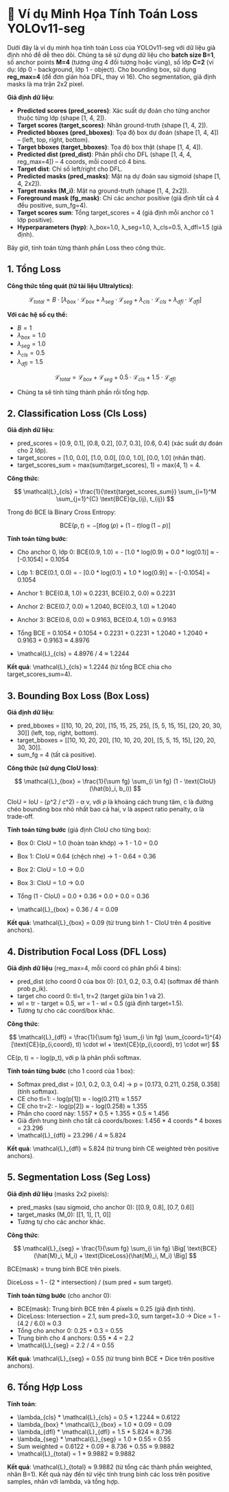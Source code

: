 # 🔹 Ví dụ Minh Họa Tính Toán Loss YOLOv11-seg

Dưới đây là ví dụ minh họa tính toán Loss của YOLOv11-seg với dữ liệu giả định nhỏ để dễ theo dõi. Chúng ta sẽ sử dụng dữ liệu cho **batch size B=1**, số anchor points **M=4** (tương ứng 4 đối tượng hoặc vùng), số lớp **C=2** (ví dụ: lớp 0 - background, lớp 1 - object). Cho bounding box, sử dụng **reg_max=4** (để đơn giản hóa DFL, thay vì 16). Cho segmentation, giả định masks là ma trận 2x2 pixel.

**Giả định dữ liệu**:
- **Predicted scores (pred_scores)**: Xác suất dự đoán cho từng anchor thuộc từng lớp (shape [1, 4, 2]).
- **Target scores (target_scores)**: Nhãn ground-truth (shape [1, 4, 2]).
- **Predicted bboxes (pred_bboxes)**: Tọa độ box dự đoán (shape [1, 4, 4]) – (left, top, right, bottom).
- **Target bboxes (target_bboxes)**: Tọa độ box thật (shape [1, 4, 4]).
- **Predicted dist (pred_dist)**: Phân phối cho DFL (shape [1, 4, 4, reg_max=4]) – 4 coords, mỗi coord có 4 bins.
- **Target dist**: Chỉ số left/right cho DFL.
- **Predicted masks (pred_masks)**: Mặt nạ dự đoán sau sigmoid (shape [1, 4, 2x2]).
- **Target masks (M_i)**: Mặt nạ ground-truth (shape [1, 4, 2x2]).
- **Foreground mask (fg_mask)**: Chỉ các anchor positive (giả định tất cả 4 đều positive, sum_fg=4).
- **Target scores sum**: Tổng target_scores = 4 (giả định mỗi anchor có 1 lớp positive).
- **Hyperparameters (hyp)**: λ_box=1.0, λ_seg=1.0, λ_cls=0.5, λ_dfl=1.5 (giả định).

Bây giờ, tính toán từng thành phần Loss theo công thức.

## 1. Tổng Loss

**Công thức tổng quát (từ tài liệu Ultralytics)**:

$$
\mathcal{L}_{total} = B \cdot \Big[ \lambda_{box} \cdot \mathcal{L}_{box} + \lambda_{seg} \cdot \mathcal{L}_{seg} + \lambda_{cls} \cdot \mathcal{L}_{cls} + \lambda_{dfl} \cdot \mathcal{L}_{dfl} \Big]
$$

**Với các hệ số cụ thể:**

- $B = 1$
- $\lambda_{box} = 1.0$
- $\lambda_{seg} = 1.0$
- $\lambda_{cls} = 0.5$
- $\lambda_{dfl} = 1.5$

$$
\mathcal{L}_{total} =
\mathcal{L}_{box} +
\mathcal{L}_{seg} +
0.5 \cdot \mathcal{L}_{cls} +
1.5 \cdot \mathcal{L}_{dfl}
$$

- Chúng ta sẽ tính từng thành phần rồi tổng hợp.

## 2. Classification Loss (Cls Loss)

**Giả định dữ liệu**:
- pred_scores = [0.9, 0.1], [0.8, 0.2], [0.7, 0.3], [0.6, 0.4] (xác suất dự đoán cho 2 lớp).
- target_scores = [1.0, 0.0], [1.0, 0.0], [0.0, 1.0], [0.0, 1.0] (nhãn thật).
- target_scores_sum = max(sum(target_scores), 1) = max(4, 1) = 4.

**Công thức**:

$$
\mathcal{L}_{cls} = \frac{1}{\text{target_scores_sum}} \sum_{i=1}^M \sum_{j=1}^{C} \text{BCE}(p_{ij}, t_{ij})
$$

Trong đó BCE là Binary Cross Entropy:

$$
\text{BCE}(p, t) = - [t \log(p) + (1 - t) \log(1 - p)]
$$

**Tính toán từng bước**:
- Cho anchor 0, lớp 0: BCE(0.9, 1.0) = - [1.0 * log(0.9) + 0.0 * log(0.1)] ≈ - [-0.1054] = 0.1054
- Lớp 1: BCE(0.1, 0.0) = - [0.0 * log(0.1) + 1.0 * log(0.9)] ≈ - [-0.1054] = 0.1054
- Anchor 1: BCE(0.8, 1.0) ≈ 0.2231, BCE(0.2, 0.0) ≈ 0.2231
- Anchor 2: BCE(0.7, 0.0) ≈ 1.2040, BCE(0.3, 1.0) ≈ 1.2040
- Anchor 3: BCE(0.6, 0.0) ≈ 0.9163, BCE(0.4, 1.0) ≈ 0.9163

- Tổng BCE = 0.1054 + 0.1054 + 0.2231 + 0.2231 + 1.2040 + 1.2040 + 0.9163 + 0.9163 ≈ 4.8976
- \mathcal{L}_{cls} = 4.8976 / 4 ≈ 1.2244

**Kết quả**: \mathcal{L}_{cls} ≈ 1.2244 (từ tổng BCE chia cho target_scores_sum=4).

## 3. Bounding Box Loss (Box Loss)

**Giả định dữ liệu**:
- pred_bboxes = [[10, 10, 20, 20], [15, 15, 25, 25], [5, 5, 15, 15], [20, 20, 30, 30]] (left, top, right, bottom).
- target_bboxes = [[10, 10, 20, 20], [10, 10, 20, 20], [5, 5, 15, 15], [20, 20, 30, 30]].
- sum_fg = 4 (tất cả positive).

**Công thức (sử dụng CIoU loss)**:

$$
\mathcal{L}_{box} = \frac{1}{\sum fg} \sum_{i \in fg} (1 - \text{CIoU}(\hat{b}_i, b_i))
$$

CIoU = IoU - (ρ^2 / c^2) - α v, với ρ là khoảng cách trung tâm, c là đường chéo bounding box nhỏ nhất bao cả hai, v là aspect ratio penalty, α là trade-off.

**Tính toán từng bước** (giả định CIoU cho từng box):
- Box 0: CIoU = 1.0 (hoàn toàn khớp) → 1 - 1.0 = 0.0
- Box 1: CIoU ≈ 0.64 (chệch nhẹ) → 1 - 0.64 = 0.36
- Box 2: CIoU = 1.0 → 0.0
- Box 3: CIoU = 1.0 → 0.0

- Tổng (1 - CIoU) = 0.0 + 0.36 + 0.0 + 0.0 = 0.36
- \mathcal{L}_{box} = 0.36 / 4 = 0.09

**Kết quả**: \mathcal{L}_{box} = 0.09 (từ trung bình 1 - CIoU trên 4 positive anchors).

## 4. Distribution Focal Loss (DFL Loss)

**Giả định dữ liệu** (reg_max=4, mỗi coord có phân phối 4 bins):
- pred_dist (cho coord 0 của box 0): [0.1, 0.2, 0.3, 0.4] (softmax để thành prob p_ik).
- target cho coord 0: tl=1, tr=2 (target giữa bin 1 và 2).
- wl = tr - target ≈ 0.5, wr = 1 - wl = 0.5 (giả định target=1.5).
- Tương tự cho các coord/box khác.

**Công thức**:

$$
\mathcal{L}_{dfl} = \frac{1}{\sum fg} \sum_{i \in fg} \sum_{coord=1}^{4} [\text{CE}(p_{i,coord}, tl) \cdot wl + \text{CE}(p_{i,coord}, tr) \cdot wr]
$$

CE(p, t) = - log(p_t), với p là phân phối softmax.

**Tính toán từng bước** (cho 1 coord của 1 box):
- Softmax pred_dist = [0.1, 0.2, 0.3, 0.4] → p = [0.173, 0.211, 0.258, 0.358] (tính softmax).
- CE cho tl=1: - log(p[1]) ≈ - log(0.211) ≈ 1.557
- CE cho tr=2: - log(p[2]) ≈ - log(0.258) ≈ 1.355
- Phần cho coord này: 1.557 * 0.5 + 1.355 * 0.5 ≈ 1.456
- Giả định trung bình cho tất cả coords/boxes: 1.456 * 4 coords * 4 boxes = 23.296
- \mathcal{L}_{dfl} = 23.296 / 4 ≈ 5.824

**Kết quả**: \mathcal{L}_{dfl} ≈ 5.824 (từ trung bình CE weighted trên positive anchors).

## 5. Segmentation Loss (Seg Loss)

**Giả định dữ liệu** (masks 2x2 pixels):
- pred_masks (sau sigmoid, cho anchor 0): [[0.9, 0.8], [0.7, 0.6]]
- target_masks (M_0): [[1, 1], [1, 0]]
- Tương tự cho các anchor khác.

**Công thức**:

$$
\mathcal{L}_{seg} = \frac{1}{\sum fg} \sum_{i \in fg} \Big[ \text{BCE}(\hat{M}_i, M_i) + \text{DiceLoss}(\hat{M}_i, M_i) \Big]
$$

BCE(mask) = trung bình BCE trên pixels.

DiceLoss = 1 - (2 * intersection) / (sum pred + sum target).

**Tính toán từng bước** (cho anchor 0):
- BCE(mask): Trung bình BCE trên 4 pixels ≈ 0.25 (giả định tính).
- DiceLoss: Intersection = 2.1, sum pred=3.0, sum target=3.0 → Dice = 1 - (4.2 / 6.0) ≈ 0.3
- Tổng cho anchor 0: 0.25 + 0.3 = 0.55
- Trung bình cho 4 anchors: 0.55 * 4 = 2.2
- \mathcal{L}_{seg} = 2.2 / 4 = 0.55

**Kết quả**: \mathcal{L}_{seg} = 0.55 (từ trung bình BCE + Dice trên positive anchors).

## 6. Tổng Hợp Loss

**Tính toán**:
- \lambda_{cls} * \mathcal{L}_{cls} = 0.5 * 1.2244 ≈ 0.6122
- \lambda_{box} * \mathcal{L}_{box} = 1.0 * 0.09 = 0.09
- \lambda_{dfl} * \mathcal{L}_{dfl} = 1.5 * 5.824 ≈ 8.736
- \lambda_{seg} * \mathcal{L}_{seg} = 1.0 * 0.55 = 0.55
- Sum weighted = 0.6122 + 0.09 + 8.736 + 0.55 ≈ 9.9882
- \mathcal{L}_{total} = 1 * 9.9882 ≈ 9.9882

**Kết quả**: \mathcal{L}_{total} ≈ 9.9882 (từ tổng các thành phần weighted, nhân B=1). Kết quả này đến từ việc tính trung bình các loss trên positive samples, nhân với lambda, và tổng hợp.